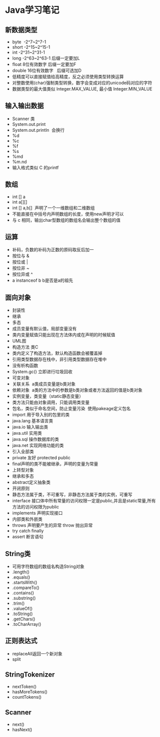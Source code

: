 # Java学习笔记

## 新数据类型
+ byte  -2^7~2^7-1
+ short  -2^15~2^15-1
+ int  -2^31~2^31-1
+ long  -2^63~2^63-1  后缀一定要加L
+ float  8位有效数字  后缀一定要加F
+ double  16位有效数字   后缀可选加D
+ 低精度可以直接赋值给高精度，反之必须使用类型转换运算
+ 对整数使用(char)强制类型转换，数字会变成对应的unicode码对应的字符
+ 数据类型的最大值类似 Integer.MAX_VALUE, 最小值 Integer.MIN_VALUE
## 输入输出数据
+ Scanner 类
+ System.out.print
+ System.out.println  会换行
+ %d
+ %c
+ %f
+ %s
+ %md
+ %m.nd
+ 输入格式类似 C 的printf
## 数组
+ int [] a
+ int a[][]
+ int [] a,b[]  声明了一个一维数组和二维数组
+ 不能直接在中括号内声明数组的长度，使用new声明才可以
+ 与 c 相同，输出char型数组的数组名会输出整个数组的值
## 运算
+ 补码，负数的补码为正数的原码取反后加一
+ 按位与 &
+ 按位或 |
+ 按位非 ~
+ 按位异或 ^
+ a instanceof b b是否是a的祖先
## 面向对象
+ 封装性
+ 继承
+ 多态
+ 成员变量有默认值，局部变量没有
+ 类内变量赋值只能出现在方法体内或在声明的时候赋值
+ UML图
+ 构造方法 类C
+ 类内定义了构造方法，默认构造函数会被覆盖掉
+ 引用类型数据存在栈中，非引用类型数据存在堆中
+ 没有析构函数
+ System.gc() 立即进行垃圾回收
+ 可变对象
+ 关联关系  a类成员变量是b类对象
+ 依赖对象  a类的方法中的参数是b类对象或者方法返回的值是b类对象
+ 实例变量，类变量（static静态变量）
+ 类方法只能由对象调用，只能调用类变量
+ 包名，类似于命名空间，防止变量污染  使用pakeage定义包名
+ import 用于导入别的包里的类
+ java.lang 基本语言类
+ java.io 输入输出类
+ java.util 实用类
+ java.sql 操作数据库的类
+ java.net 实现网络功能的类
+ 引入全部类
+ private 友好 protected public
+ final声明的类不能被继承，声明的变量为常量
+ 上转型对象
+ 继承和多态
+ abstract定义抽象类
+ 开闭原则
+ 静态方法属于类，不可重写，非静态方法属于类的实例，可重写
+ interface 接口体中所有常量的访问权限一定是public,并且是static常量,所有方法的访问权限为public
+ implements 声明实现接口
+ 内部类和外嵌类
+ throws 声明要产生的异常 throw 抛出异常
+ try catch finally
+ assert 断言语句
## String类
+ 可用字符数组的数组名构造String对象
+ .length()
+ .equals()
+ .startsWith()
+ .compareTo()
+ .contains()
+ .substring()
+ .trim()
+ .valueOf()
+ .toString()
+ .getChars()
+ .toCharArray()
## 正则表达式
+ replaceAll返回一个新对象
+ split
## StringTokenizer
+ nextToken()
+ hasMoreTokens()
+ countTokens()
## Scanner
+ next()
+ hasNext()





